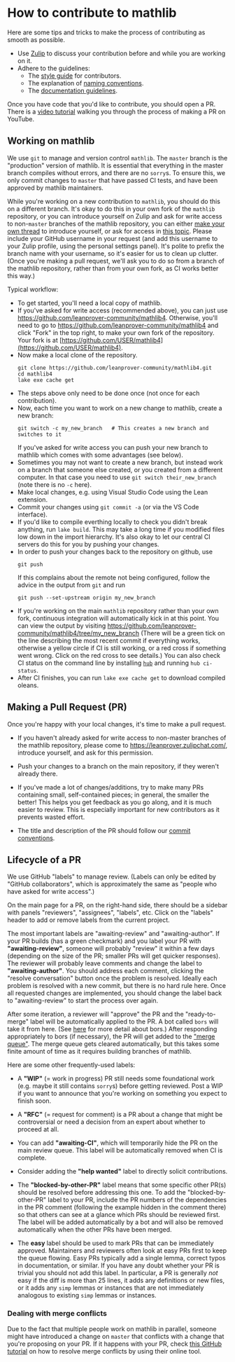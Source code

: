 # How to contribute to mathlib

Here are some tips and tricks
to make the process of contributing as smooth as possible.

* Use [Zulip](https://leanprover.zulipchat.com/) to
   discuss your contribution before and while you are working on it.
* Adhere to the guidelines:
   - The [style guide](style.html) for contributors.
   - The explanation of [naming conventions](naming.html).
   - The [documentation guidelines](doc.html).

Once you have code that you'd like to contribute, you should open a PR.
There is a [video tutorial](https://www.youtube.com/watch?v=Bnc8w9lxe8A) walking you through the process of making a PR on YouTube.

## Working on mathlib

We use `git` to manage and version control `mathlib`.
The `master` branch is the "production" version of mathlib.
It is essential that everything in the master branch compiles without errors, and there are no `sorry`s.
To ensure this, we only commit changes to `master` that have passed CI tests, and have been approved by mathlib maintainers.

While you're working on a new contribution to `mathlib`, you should do this on a different branch.
It's okay to do this in your own fork of the `mathlib` repository,
or you can introduce yourself on Zulip and ask for write access to non-`master` branches of the mathlib repository,
you can either [make your own thread](https://leanprover.zulipchat.com/#narrow/stream/113489-new-members) to introduce yourself, or ask for access in
[this topic](https://leanprover.zulipchat.com/#narrow/stream/287929-mathlib4/topic/github.20permission).
Please include your GitHub username in your request (and add this username to your Zulip profile, using the personal settings panel).
It's polite to prefix the branch name with your username, so it's easier for us to clean up clutter.
(Once you're making a pull request, we'll ask you to do so from a branch of the mathlib repository,
rather than from your own fork, as CI works better this way.)

Typical workflow:
* To get started, you'll need a local copy of mathlib.
* If you've asked for write access (recommended above), you can just use <https://github.com/leanprover-community/mathlib4>.
  Otherwise, you'll need to go to https://github.com/leanprover-community/mathlib4 and click "Fork" in the top right,
  to make your own fork of the repository.
  Your fork is at [https://github.com/USER/mathlib4](https://github.com/USER/mathlib4).
* Now make a local clone of the repository.
  ```
  git clone https://github.com/leanprover-community/mathlib4.git
  cd mathlib4
  lake exe cache get
  ```
* The steps above only need to be done once (not once for each contribution).
* Now, each time you want to work on a new change to mathlib, create a new branch:
  ```
  git switch -c my_new_branch   # This creates a new branch and switches to it
  ```
  If you've asked for write access you can push your new branch to mathlib which
  comes with some advantages (see below).
* Sometimes you may not want to create a new branch, but instead work on a branch
  that someone else created, or you created from a different computer.
  In that case you need to use `git switch their_new_branch` (note there is no `-c` here).
* Make local changes, e.g. using Visual Studio Code using the Lean extension.
* Commit your changes using `git commit -a` (or via the VS Code interface).
* If you'd like to compile everthing locally to check you didn't break anything, run
`lake build`. This may take a long time if you modified files low down in the import hierarchy.
It's also okay to let our central CI servers do this for you by pushing your changes.
* In order to push your changes back to the repository on github, use
  ```
  git push
  ```
  If this complains about the remote not being configured, follow the advice in the output from `git` and run
  ```
  git push --set-upstream origin my_new_branch
  ```
* If you're working on the main `mathlib` repository rather than your own fork,
  continuous integration will automatically kick in at this point.
  You can view the output by visiting
  https://github.com/leanprover-community/mathlib4/tree/my_new_branch
  (There will be a green tick on the line describing the most recent commit if everything works,
  otherwise a yellow circle if CI is still working, or a red cross if something went wrong.
  Click on the red cross to see details.)
  You can also check CI status on the command line by installing [`hub`](https://hub.github.com/) and running `hub ci-status`.
* After CI finishes, you can run `lake exe cache get` to download compiled oleans.


## Making a Pull Request (PR)

Once you're happy with your local changes, it's time to make a pull request.

* If you haven't already asked for write access to non-master branches of the mathlib repository,
please come to https://leanprover.zulipchat.com/, introduce yourself, and ask for this permission.

* Push your changes to a branch on the main repository, if they weren't already there.

* If you've made a lot of changes/additions, try to make many PRs containing small, self-contained pieces; in general, the smaller the better!
  This helps you get feedback as you go along, and it is much easier to review.
  This is especially important for new contributors as it prevents wasted effort.

* The title and description of the PR should follow our [commit conventions](commit.html).

## Lifecycle of a PR

We use GitHub "labels" to manage review. (Labels can only be edited by "GitHub collaborators", which is approximately the same as "people who have asked for write access".)

On the main page for a PR, on the right-hand side,
there should be a sidebar with panels "reviewers", "assignees", "labels", etc.
Click on the "labels" header to add or remove labels from the current project.

The most important labels are "awaiting-review" and "awaiting-author". If your PR builds (has a green checkmark) and you label your PR with **"awaiting-review"**, someone will probably "review" it within a few days (depending on the size of the PR; smaller PRs will get quicker responses). The reviewer will probably leave comments and change the label to **"awaiting-author"**. You should address each comment, clicking the "resolve conversation" button once the problem is resolved. Ideally each problem is resolved with a new commit, but there is no hard rule here. Once all requested changes are implemented, you should change the label back to "awaiting-review" to start the process over again.

After some iteration, a reviewer will "approve" the PR and the "ready-to-merge" label will be automatically applied to the PR. A bot called `bors` will take it from here. (See [here](https://github.com/leanprover-community/mathlib/blob/master/docs/contribute/bors.md) for more detail about bors.)
After responding appropriately to bors (if necessary), the PR will get added to the ["merge queue"](https://app.bors.tech/repositories/37904). The merge queue gets cleared automatically, but this takes some finite amount of time as it requires building branches of mathlib.

Here are some other frequently-used labels:

- A **"WIP"** (= work in progress) PR still needs some foundational work (e.g. maybe it still contains `sorry`s) before getting reviewed. Post a WIP if you want to announce that you're working on something you expect to finish soon.

- A **"RFC"** (= request for comment) is a PR about a change that might be controversial or need a decision from an expert about
whether to proceed at all.

- You can add **"awaiting-CI"**, which will temporarily hide the PR on the main review queue.
  This label will be automatically removed when CI is complete.

- Consider adding the **"help wanted"** label to directly solicit contributions.

- The **"blocked-by-other-PR"** label means that some specific other PR(s) should be resolved before addressing this one. To add the "blocked-by-other-PR" label to your PR, include the PR numbers of the dependencies in the PR comment (following the example hidden in the comment there) so that others can see at a glance which PRs should be reviewed first. The label will be added automatically by a bot and will also be removed automatically when the other PRs have been merged.

- The **easy** label should be used to mark PRs that can be immediately approved. Maintainers and reviewers often look at easy PRs first to keep the queue flowing. Easy PRs typically add a single lemma, correct typos in documentation, or similar. If you have any doubt whether your PR is trivial you should not add this label. In particular, a PR is generally *not* easy if the diff is more than 25 lines, it adds any definitions or new files, or it adds any `simp` lemmas or instances that are not immediately analogous to existing `simp` lemmas or instances.

### Dealing with merge conflicts

Due to the fact that multiple people work on mathlib in parallel, someone might have introduced a change on `master` that conflicts with a change that you're proposing on your PR. If it happens with your PR, check [this GitHub tutorial](https://docs.github.com/en/pull-requests/collaborating-with-pull-requests/addressing-merge-conflicts/resolving-a-merge-conflict-on-github) on how to resolve merge conflicts by using their online tool.
